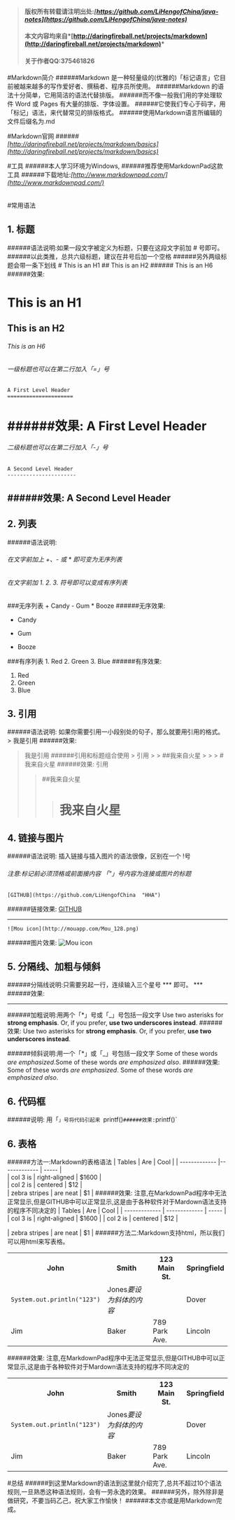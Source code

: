 > #### 版权所有转载请注明出处:*[https://github.com/LiHengofChina/java-notes](https://github.com/LiHengofChina/java-notes)*
> #### 本文内容均来自*[http://daringfireball.net/projects/markdown](http://daringfireball.net/projects/markdown)*
> #### 关于作者QQ:375461826

#Markdown简介
######Markdown 是一种轻量级的(优雅的)「标记语言」它目前被越来越多的写作爱好者、撰稿者、程序员所使用。
######Markdown 的语法十分简单，它用简洁的语法代替排版。
######而不像一般我们用的字处理软件 Word 或 Pages 有大量的排版、字体设置。
######它使我们专心于码字，用「标记」语法，来代替常见的排版格式。
######使用Markdown语言所编辑的文件后缀名为.md

#Markdown官网 
######*[http://daringfireball.net/projects/markdown/basics](http://daringfireball.net/projects/markdown/basics)*

#工具
######本人学习环境为Windows,
######推荐使用MarkdownPad这款工具
######下载地址:*[http://www.markdownpad.com/](http://www.markdownpad.com/)*
######


#常用语法

 
## 1. 标题
######语法说明:如果一段文字被定义为标题，只要在这段文字前加 # 号即可。
######以此类推，总共六级标题，建议在井号后加一个空格
######另外两级标题会带一条下划线
	        #  This is an H1
			## This is an H2
			###### This is an H6
######效果:
#   	This is an H1
## 		This is an H2
###### This is an H6

###### 一级标题也可以在第二行加入「=」号
	A First Level Header
	=====================
######效果:
A First Level Header
=====================

###### 二级标题也可以在第二行加入「-」号
	A Second Level Header
	----------------------
######效果:
A Second Level Header
----------------------




## 2. 列表 
######语法说明: 
###### 在文字前加上 +、- 或 * 即可变为无序列表
###### 在文字前加 1. 2. 3. 符号即可以变成有序列表

###无序列表
	+ Candy 
	- Gum 
	* Booze 
######无序效果:
+ Candy 
- Gum 
* Booze 


###有序列表
	1. Red
	2. Green
	3. Blue
######有序效果:
1. Red
2. Green
3. Blue



## 3. 引用 
######语法说明: 如果你需要引用一小段别处的句子，那么就要用引用的格式。
	> 我是引用
######效果:
> 我是引用
######引用和标题组合使用
	> 引用
	> > ##我来自火星
	> > > # 我来自火星
######效果:
> 引用
> > ##我来自火星
> > > # 我来自火星




## 4. 链接与图片
######语法说明: 插入链接与插入图片的语法很像，区别在一个 !号 
###### 注意:标记前必须顶格或前面接内容 「"」号内容为连接或图片的标题
	[GITHUB](https://github.com/LiHengofChina  "HHA")
######链接效果:
[GITHUB](https://github.com/LiHengofChina "HHA") 
***
	![Mou icon](http://mouapp.com/Mou_128.png)
######图片效果:
![Mou icon](http://mouapp.com/Mou_128.png "TIP")
 

## 5. 分隔线、加粗与倾斜
######分隔线说明:只需要另起一行，连续输入三个星号 *** 即可。
	***
######效果:
***

######加粗说明:用两个「*」号或「_」号包括一段文字
	Use two asterisks for **strong emphasis**. Or, if you prefer, __use two underscores instead__.
######效果:
Use two asterisks for **strong emphasis**.
Or, if you prefer, __use two underscores instead__.

######倾斜说明:用一个「*」或「_」号包括一段文字
	Some of these words *are emphasized*.Some of these words _are emphasized also_.
######效果:
Some of these words *are emphasized*.
Some of these words _are emphasized also_.

## 6. 代码框
######说明: 用「`」号将代码引起来
	`printf()`
######效果:
`printf()`
	

## 6. 表格    
 
######方法一:Markdown的表格语法
	| Tables        | Are           | Cool  | 
	| ------------- |-------------  | ----- |  
	| col 3 is      | right-aligned | $1600 |  
	| col 2 is      | centered      |   $12 |  
	| zebra stripes | are neat      |    $1 | 
######效果: 注意,在MarkdownPad程序中无法正常显示,但是GITHUB中可以正常显示,这是由于各种软件对于Mardown语法支持的程序不同决定的
| Tables        | Are           | Cool  | 
| ------------- | ------------- | ----- |  
| col 3 is      | right-aligned | $1600 | 
| col 2 is      | centered      |   $12 | 

| zebra stripes | are neat      |    $1 | 
######方法二:Markdown支持html，所以我们可以用html来写表格。
	<table class="table table-bordered table-striped table-condensed" >
	   <tr>
	      <th>John</th>
	      <th>Smith</th>
	      <th>123 Main St.</th>
	      <th>Springfield</th>
	   </tr>
	   <tr> 
	      <td><code>System.out.println("123")</code></td>
	      <td>Jones<I>要设为斜体的内容</I></td>
	      <td></td> 
	      <td>Dover</td> 
	   </tr>
	   <tr>
	      <td>Jim</td>
	      <td>Baker</td>
	      <td>789 Park Ave.</td>
	      <td>Lincoln</td>
	   </tr>
	</table>

######效果: 注意,在MarkdownPad程序中无法正常显示,但是GITHUB中可以正常显示,这是由于各种软件对于Mardown语法支持的程序不同决定的
<table class="table table-bordered table-striped table-condensed" >
   <tr>
      <th>John</th>
      <th>Smith</th>
      <th>123 Main St.</th>
      <th>Springfield</th>
   </tr>
   <tr> 
      <td><code>System.out.println("123")</code></td>
      <td>Jones<I>要设为斜体的内容</I></td>
      <td></td> 
      <td>Dover</td> 
   </tr>
   <tr>
      <td>Jim</td>
      <td>Baker</td>
      <td>789 Park Ave.</td>
      <td>Lincoln</td>
   </tr>
</table>


#总结
######到这里Markdown的语法到这里就介绍完了,总共不超过10个语法规则,一旦熟悉这种语法规则，会有一劳永逸的效果。
######另外，除外除非是做研究，不要当码乙己，祝大家工作愉快！
######本文亦或是用Markdown完成。
